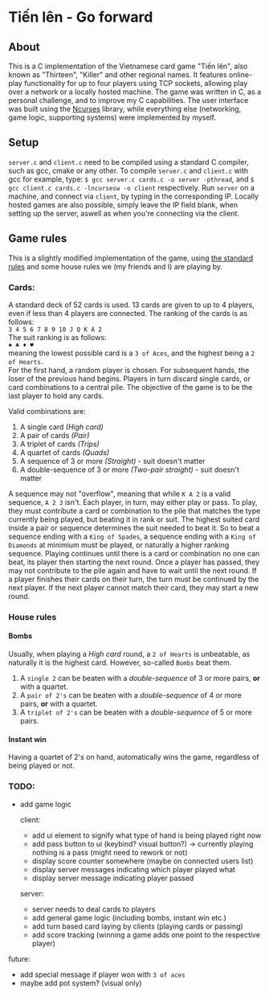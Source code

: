 Tiến lên - Go forward
========
## About
This is a C implementation of the Vietnamese card game "Tiến lên", also known as "Thirteen", "Killer" and other regional names. It features online-play functionality for up to four players using TCP sockets, allowing play over a network or a locally hosted machine.
The game was written in C, as a personal challenge, and to improve my C capabilities. The user interface was built using the [Ncurses](https://invisible-island.net/ncurses/) library, while everything else (networking, game logic, supporting systems) were implemented by myself.

## Setup
`server.c` and `client.c` need to be compiled using a standard C compiler, such as gcc, cmake or any other. 
To compile `server.c` and `client.c` with gcc for example, type: `$ gcc server.c cards.c -o server -pthread`, and `$ gcc client.c cards.c -lncursesw -o client` respectively.
Run `server` on a machine, and connect via `client`, by typing in the corresponding IP. Locally hosted games are also possible, simply leave the IP field blank, when setting up the server, aswell as when you're connecting via the client.

## Game rules
This is a slightly modified implementation of the game, using [the standard rules](https://en.wikipedia.org/wiki/Ti%E1%BA%BFn_l%C3%AAn) and some house rules we (my friends and I) are playing by.
### Cards:
A standard deck of 52 cards is used. 13 cards are given to up to 4 players, even if less than 4 players are connected. The ranking of the cards is as follows:  
`3 4 5 6 7 8 9 10 J Q K A 2`  
The suit ranking is as follows:  
`♠ ♣ ♦ ♥`  
meaning the lowest possible card is a `3 of Aces`, and the highest being a `2 of Hearts`.  
For the first hand, a random player is chosen. For subsequent hands, the loser of the previous hand begins. Players in turn discard single cards, or card combinations to a central pile. The objective of the game is to be the last player to hold any cards.  
  
Valid combinations are:
1. A single card *(High card)*
2. A pair of cards *(Pair)*
3. A triplet of cards *(Trips)*
4. A quartet of cards *(Quads)*
5. A sequence of 3 or more *(Straight)* - suit doesn't matter
6. A double-sequence of 3 or more *(Two-pair straight)* - suit doesn't matter

A sequence may not "overflow", meaning that while `K A 2` is a valid sequence, `A 2 3` isn't.
Each player, in turn, may either play or pass. To play, they must contribute a card or combination to the pile that matches the type currently being played, but beating it in rank or suit. The highest suited card inside a pair or sequence determines the suit needed to beat it. So to beat a sequence ending with a `King of Spades`, a sequence ending with a `King of Diamonds` at minimium must be played, or naturally a higher ranking sequence.
Playing continues until there is a card or combination no one can beat, its player then starting the next round. Once a player has passed, they may not contribute to the pile again and have to wait until the next round. 
If a player finishes their cards on their turn, the turn must be continued by the next player. If the next player cannot match their card, they may start a new round.

### House rules

#### Bombs
Usually, when playing a *High card* round, a `2 of Hearts` is unbeatable, as naturally it is the highest card. However, so-called `Bombs` beat them.
1. A `single 2` can be beaten with a *double-sequence* of 3 or more pairs, **or** with a quartet.
2. A `pair of 2's` can be beaten with a *double-sequence* of 4 or more pairs, **or** with a quartet.
3. A `triplet of 2's` can be beaten with a *double-sequence* of 5 or more pairs.

#### Instant win
Having a quartet of 2's on hand, automatically wins the game, regardless of being played or not.

### TODO:
- add game logic
  
  client:
  - add ui element to signify what type of hand is being played right now
  - add pass button to ui (keybind? visual button?) -> currently playing nothing is a pass (might need to rework or not)
  - display score counter somewhere (maybe on connected users list)
  - display server messages indicating which player played what
  - display server message indicating player passed

  server:
  - server needs to deal cards to players
  - add general game logic (including bombs, instant win etc.)
  - add turn based card laying by clients (playing cards or passing)
  - add score tracking (winning a game adds one point to the respective player)

future:
  - add special message if player won with `3 of aces`
  - maybe add pot system? (visual only)

